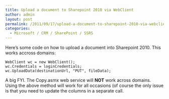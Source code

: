```yaml
---
title: Upload a document to Sharepoint 2010 via WebClient
author: admin
layout: post
permalink: /2011/09/17/upload-a-document-to-sharepoint-2010-via-webclient/
categories:
  - Microsoft / CRM / SharePoint / SSRS
---
```



Here’s some code on how to upload a document into Sharepoint 2010. This works accross domains:

    WebClient wc = new WebClient();
    wc.Credentials = loginCredentials;
    wc.UploadData(destinationUrl, "PUT", fileData);

A big FYI. The Copy.asmx web service will **NOT** work across domains. Using the above method will work for all occasions (of course the only issue is that you need to update the columns in a separate call.